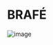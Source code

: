 # BRAFÉ

![image](https://user-images.githubusercontent.com/44880379/77218055-28ff0980-6b06-11ea-8cb7-44d2e4d30dfc.png)
